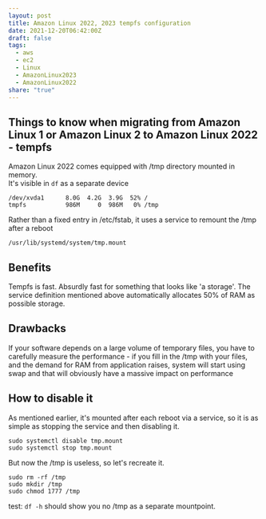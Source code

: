 ```yaml
---  
layout: post  
title: Amazon Linux 2022, 2023 tempfs configuration  
date: 2021-12-20T06:42:00Z  
draft: false  
tags:  
  - aws  
  - ec2  
  - Linux  
  - AmazonLinux2023  
  - AmazonLinux2022  
share: "true"  
---  
```

  
  
## Things to know when migrating from Amazon Linux 1 or Amazon Linux 2 to Amazon Linux 2022 - tempfs  
  
  
Amazon Linux 2022 comes equipped with /tmp directory mounted in memory.  
It's visible in `df` as a separate device  
  
```  
/dev/xvda1      8.0G  4.2G  3.9G  52% /  
tmpfs           986M     0  986M   0% /tmp  
```  
  
Rather than a fixed entry in /etc/fstab, it uses a service to remount the /tmp after a reboot  
  
```  
/usr/lib/systemd/system/tmp.mount  
```  
  
## Benefits  
  
Tempfs is fast. Absurdly fast for something that looks like 'a storage'. The service definition mentioned above automatically allocates 50% of RAM as possible storage.  
  
## Drawbacks  
  
If your software depends on a large volume of temporary files, you have to carefully measure the performance -  if you fill in the /tmp with your files, and the demand for RAM from application raises, system will start using swap and that will obviously have a massive impact on performance  
  
## How to disable it  
  
As mentioned earlier, it's mounted after each reboot via a service, so it is as simple as stopping the service and then disabling it.  
  
```  
sudo systemctl disable tmp.mount  
sudo systemctl stop tmp.mount  
```  
But now the /tmp is useless, so let's recreate it.  
  
```  
sudo rm -rf /tmp  
sudo mkdir /tmp  
sudo chmod 1777 /tmp  
```  
  
test:  `df -h` should show you no /tmp as a separate mountpoint.